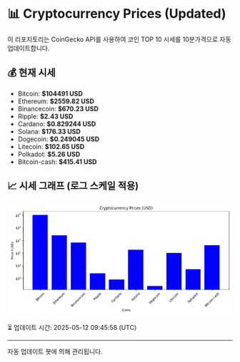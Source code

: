 
# 📊 Cryptocurrency Prices (Updated)

이 리포지토리는 CoinGecko API를 사용하여 코인 TOP 10 시세를 10분가격으로 자동 업데이트합니다.

## 💰 현재 시세
- Bitcoin: **$104491 USD**
- Ethereum: **$2559.82 USD**
- Binancecoin: **$670.23 USD**
- Ripple: **$2.43 USD**
- Cardano: **$0.829244 USD**
- Solana: **$176.33 USD**
- Dogecoin: **$0.249045 USD**
- Litecoin: **$102.65 USD**
- Polkadot: **$5.26 USD**
- Bitcoin-cash: **$415.41 USD**

## 📈 시세 그래프 (로그 스케일 적용)
![Crypto Prices](crypto_prices.png)

⏳ 업데이트 시간: 2025-05-12 09:45:58 (UTC)

---
자동 업데이트 봇에 의해 관리됩니다.
